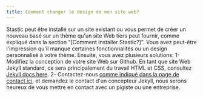```yaml
---
title: Comment changer le design de mon site web?
---
```

Stastic peut être installé sur un site existant ou vous permet de créer un nouveau basé sur un thème qu'un site Web tiers peut fournir, comme expliqué dans la section "[Comment installer Stastic?]". Vous avez peut-être l'impression qu'il manque certaines fonctionnalités ou un design personnalisé à votre thème. Ensuite, vous avez plusieurs solutions: 1- Modifiez la conception de votre site Web sur Github. En tant que site Web Jekyll standard, ce sera principalement du travail HTML et CSS, consultez [Jekyll docs here](https://jekyllrb.com/docs/). 2- Contactez-nous [comme indiqué dans la page de contact ici](/contact), et demandez le contact d'un concepteur Jekyll, nous serons heureux de vous mettre en contact avec un pigiste ou une entreprise.

